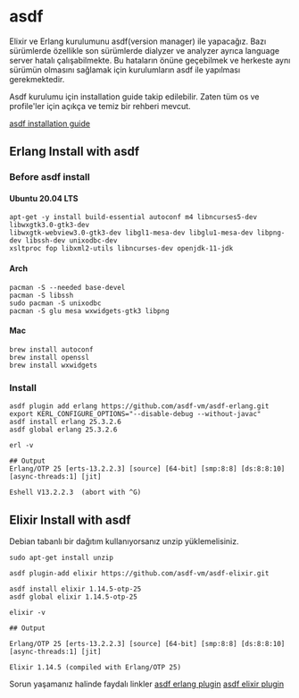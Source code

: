 # asdf

Elixir ve Erlang kurulumunu asdf(version manager) ile yapacağız. Bazı sürümlerde özellikle son sürümlerde dialyzer ve analyzer ayrıca language server hatalı çalışabilmekte.
Bu hataların önüne geçebilmek ve herkeste aynı sürümün olmasını sağlamak için kurulumların asdf ile yapılması gerekmektedir.

Asdf kurulumu için installation guide takip edilebilir. Zaten tüm os ve profile'ler için açıkça ve temiz bir rehberi mevcut.

[asdf installation guide](https://asdf-vm.com/guide/getting-started.html)

## Erlang Install with asdf

### Before asdf install

#### Ubuntu 20.04 LTS

```
apt-get -y install build-essential autoconf m4 libncurses5-dev libwxgtk3.0-gtk3-dev
libwxgtk-webview3.0-gtk3-dev libgl1-mesa-dev libglu1-mesa-dev libpng-dev libssh-dev unixodbc-dev
xsltproc fop libxml2-utils libncurses-dev openjdk-11-jdk
```

#### Arch

```
pacman -S --needed base-devel
pacman -S libssh
sudo pacman -S unixodbc
pacman -S glu mesa wxwidgets-gtk3 libpng
```

#### Mac

```
brew install autoconf
brew install openssl
brew install wxwidgets
```

### Install
```
asdf plugin add erlang https://github.com/asdf-vm/asdf-erlang.git
export KERL_CONFIGURE_OPTIONS="--disable-debug --without-javac"
asdf install erlang 25.3.2.6
asdf global erlang 25.3.2.6

erl -v

## Output
Erlang/OTP 25 [erts-13.2.2.3] [source] [64-bit] [smp:8:8] [ds:8:8:10] [async-threads:1] [jit]

Eshell V13.2.2.3  (abort with ^G)
```

## Elixir Install with asdf

Debian tabanlı bir dağıtım kullanıyorsanız unzip yüklemelisiniz.

```sudo apt-get install unzip```

```
asdf plugin-add elixir https://github.com/asdf-vm/asdf-elixir.git

asdf install elixir 1.14.5-otp-25
asdf global elixir 1.14.5-otp-25

elixir -v

## Output

Erlang/OTP 25 [erts-13.2.2.3] [source] [64-bit] [smp:8:8] [ds:8:8:10] [async-threads:1] [jit]

Elixir 1.14.5 (compiled with Erlang/OTP 25)
```

Sorun yaşamanız halinde faydalı linkler
[asdf erlang  plugin](https://github.com/asdf-vm/asdf-erlang)
[asdf elixir  plugin](https://github.com/asdf-vm/asdf-elixir/tree/master)

